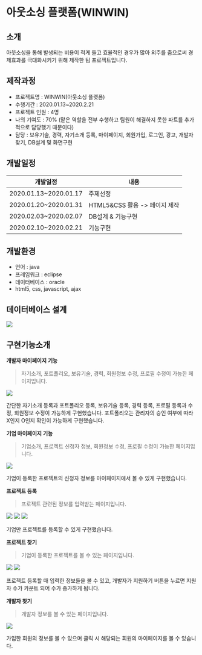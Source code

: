 # 아웃소싱 플랫폼(WINWIN)
## 소개
아웃소싱을 통해 발생되는 비용이 적게 들고 효율적인 경우가 많아 외주를 줌으로써 경제효과를 극대화시키기 위해 제작한 팀 프로젝트입니다.

## 제작과정
* 프로젝트명 : WINWIN(아웃소싱 플랫폼)
* 수행기간 : 2020.01.13~2020.2.21
* 프로젝트 인원 : 4명
* 나의 기여도 : 70% (맡은 역할을 전부 수행하고 팀원이 해결하지 못한 파트를 추가적으로 담당했기 때문이다)
* 담당 : 보유기술, 경력, 자기소개 등록, 마이페이지, 회원가입, 로그인, 광고, 개발자 찾기, DB설계 및 화면구현

## 개발일정
|개발일정|내용|
|------|---|
|2020.01.13~2020.01.17|주제선정|
|2020.01.20~2020.01.31|HTML5&CSS 활용 -> 페이지 제작|
|2020.02.03~2020.02.07|DB설계 & 기능구현|
|2020.02.10~2020.02.21|기능구현|

## 개발환경
* 언어 : java
* 프레임워크 : eclipse
* 데이터베이스 : oracle
* html5, css, javascript, ajax

## 데이터베이스 설계
<img src="https://user-images.githubusercontent.com/52619813/81497066-05cb2c00-92f7-11ea-8841-87492eac7770.PNG">

## 구현기능소개
**개발자 마이페이지 기능**
> 자기소개, 포트폴리오, 보유기술, 경력, 회원정보 수정, 프로필 수정이 가능한 페이지입니다.
<img src="https://user-images.githubusercontent.com/52619813/81497170-c5b87900-92f7-11ea-828f-e446fd6a7bee.png">

간단한 자기소개 등록과 포트폴리오 등록, 보유기술 등록, 경력 등록, 프로필 등록과 수정, 회원정보 수정이 가능하게 구현했습니다. 포트폴리오는 관리자의 승인 여부에 따라 X인지 O인지 확인이 가능하게 구현했습니다.

**기업 마이페이지 기능**
> 기업소개, 프로젝트 신청자 정보, 회원정보 수정, 프로필 수정이 가능한 페이지입니다.
<img src="https://user-images.githubusercontent.com/52619813/81497651-bbe44500-92fa-11ea-9a2d-c7574dd2cb23.png">

기업이 등록한 프로젝트의 신청자 정보를 마이페이지에서 볼 수 있게 구현했습니다.

**프로젝트 등록**
> 프로젝트 관련된 정보를 입력받는 페이지입니다.
<img src="https://user-images.githubusercontent.com/52619813/81498072-c48a4a80-92fd-11ea-81a0-3bb184f1e480.png">
<img src="https://user-images.githubusercontent.com/52619813/81498073-c6540e00-92fd-11ea-81c7-d77fba726d13.png">
<img src="https://user-images.githubusercontent.com/52619813/81498079-cb18c200-92fd-11ea-8b30-49af624312dc.png">

기업만 프로젝트를 등록할 수 있게 구현했습니다.

**프로젝트 찾기**
> 기업이 등록한 프로젝트를 볼 수 있는 페이지입니다.
<img src="https://user-images.githubusercontent.com/52619813/81498139-20ed6a00-92fe-11ea-89fb-c6a58acfbac6.png">
<img src="https://user-images.githubusercontent.com/52619813/81498216-90635980-92fe-11ea-9232-f1125b5cc6b8.png">

프로젝트 등록할 때 입력한 정보들을 볼 수 있고, 개발자가 지원하기 버튼을 누르면 지원자 수가 카운트 되어 수가 증가하게 됩니다.

**개발자 찾기**
> 개발자 정보를 볼 수 있는 페이지입니다.
<img src="https://user-images.githubusercontent.com/52619813/81498282-f354f080-92fe-11ea-8789-6f4d27735c24.png">

가입한 회원의 정보를 볼 수 있으며 클릭 시 해당되는 회원의 마이페이지를 볼 수 있습니다.
